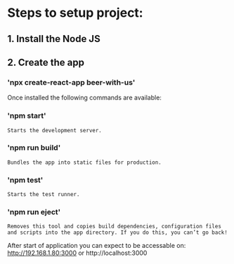 # Steps to setup project:

## 1. Install the Node JS 
## 2. Create the app

###   'npx create-react-app beer-with-us'

Once installed the following commands are available:
### 'npm start'
    Starts the development server.

### 'npm run build'
    Bundles the app into static files for production.

###  'npm test'
    Starts the test runner.

###  'npm run eject'
    Removes this tool and copies build dependencies, configuration files and scripts into the app directory. If you do this, you can’t go back!

After start of application you can expect to be accessable on:
     http://192.168.1.80:3000 or http://localhost:3000
